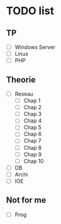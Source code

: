 # TODO list 

## TP

- [ ] Windows Server 
- [ ] Linux 
- [ ] PHP

## Theorie

- [ ] Reseau
  - [ ] Chap 1
  - [ ] Chap 2
  - [ ] Chap 3
  - [ ] Chap 4
  - [ ] Chap 5
  - [ ] Chap 6
  - [ ] Chap 7
  - [ ] Chap 8
  - [ ] Chap 9
  - [ ] Chap 10

- [ ] DB
- [ ] Archi
- [ ] IOE

## Not for me

- [ ] Prog
